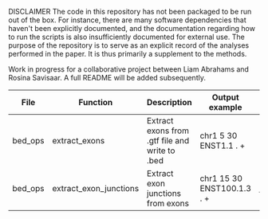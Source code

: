 DISCLAIMER 
The code in this repository has not been packaged to be run out of the box. For instance, there are many software dependencies that haven't been explicitly documented, and the documentation regarding how to run the scripts is also insufficiently documented for external use. The purpose of the repository is to serve as an explicit record of the analyses performed in the paper. It is thus primarily a supplement to the methods.

Work in progress for a collaborative project between Liam Abrahams and Rosina Savisaar.
A full README will be added subsequently.


| File | Function | Description | Output example | Notes |
| ------------ | ------------- | ------------ | ------------ | ------------ |
| bed_ops | extract_exons | Extract exons from .gtf file and write to .bed | chr1	5	30	ENST1.1	.	+ |
| bed_ops | extract_exon_junctions | Extract exon junctions from exons | chr1	15	30	ENST100.1.3	.	+ | ID: transcript.exon.junction_site |
